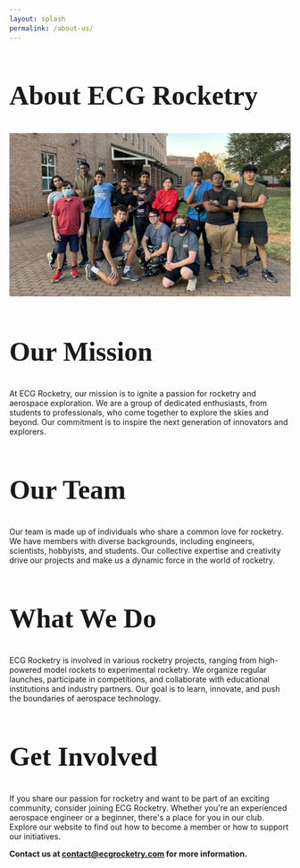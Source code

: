 ```yaml
---
layout: splash
permalink: /about-us/
---
```


<head>
    <link rel="stylesheet" type="text/css" href="/assets/css/styleA.css">
</head>

<style> 
    section {
        position: relative;
        margin-top: 0%; /* Negative margin to overlap the top of the background image by 10 pixels */
        background-color: rgba(255, 255, 255, 1); /* Add a background color or transparency */
        margin-left: -5%;
        margin-right: -5%;
        border-radius: 0px;
        padding: 20px; /* Add padding as needed */
    }

    h2 {
        font-family: Aquire;
        font-size: 48px;
    }
</style>

## About ECG Rocketry

![Rocket Team](/assets/images/group.jpg)

## Our Mission

At ECG Rocketry, our mission is to ignite a passion for rocketry and aerospace exploration. We are a group of dedicated enthusiasts, from students to professionals, who come together to explore the skies and beyond. Our commitment is to inspire the next generation of innovators and explorers.

## Our Team

Our team is made up of individuals who share a common love for rocketry. We have members with diverse backgrounds, including engineers, scientists, hobbyists, and students. Our collective expertise and creativity drive our projects and make us a dynamic force in the world of rocketry.

## What We Do

ECG Rocketry is involved in various rocketry projects, ranging from high-powered model rockets to experimental rocketry. We organize regular launches, participate in competitions, and collaborate with educational institutions and industry partners. Our goal is to learn, innovate, and push the boundaries of aerospace technology.

## Get Involved

If you share our passion for rocketry and want to be part of an exciting community, consider joining ECG Rocketry. Whether you're an experienced aerospace engineer or a beginner, there's a place for you in our club. Explore our website to find out how to become a member or how to support our initiatives.

**Contact us at [contact@ecgrocketry.com](mailto:ecgrocketry@gmail.com) for more information.**